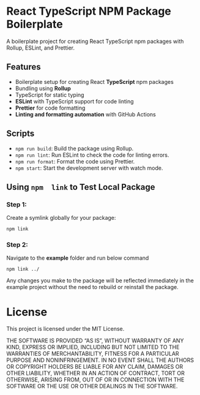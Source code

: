 # React TypeScript NPM Package Boilerplate

A boilerplate project for creating React TypeScript npm packages with Rollup, ESLint, and Prettier.

## Features
 - Boilerplate setup for creating React **TypeScript** npm packages
 - Bundling using **Rollup**
 - TypeScript for static typing 
 - **ESLint** with TypeScript support for code linting
 - **Prettier** for code formatting
 - **Linting and formatting automation** with GitHub Actions

## Scripts
 - `npm run build`: Build the package using Rollup.
 - `npm run lint`: Run ESLint to check the code for linting errors.
 - `npm run format`: Format the code using Prettier.
 - `npm start`: Start the development server with watch mode.
  
## Using `npm  link` to Test Local Package
### Step 1:
Create a symlink globally for your package:
 ```bash
npm link
```
### Step 2:
Navigate to the **example** folder and run below command
```
npm link ../
```

Any changes you make to the package will be reflected immediately in the example project without the need to rebuild or reinstall the package.

# License
This project is licensed under the MIT License.

THE SOFTWARE IS PROVIDED “AS IS”, WITHOUT WARRANTY OF ANY KIND, EXPRESS OR IMPLIED, INCLUDING BUT NOT LIMITED TO THE WARRANTIES OF MERCHANTABILITY, FITNESS FOR A PARTICULAR PURPOSE AND NONINFRINGEMENT. IN NO EVENT SHALL THE AUTHORS OR COPYRIGHT HOLDERS BE LIABLE FOR ANY CLAIM, DAMAGES OR OTHER LIABILITY, WHETHER IN AN ACTION OF CONTRACT, TORT OR OTHERWISE, ARISING FROM, OUT OF OR IN CONNECTION WITH THE SOFTWARE OR THE USE OR OTHER DEALINGS IN THE SOFTWARE.